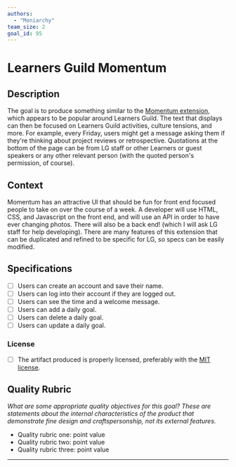 ```yaml
---
authors:
  - "Moniarchy"
team_size: 2
goal_id: 95
---
```


# Learners Guild Momentum

## Description

The goal is to produce something similar to the [Momentum extension](https://momentumdash.com/), which appears to be popular around Learners Guild. The text that displays can then be focused on Learners Guild activities, culture tensions, and more. For example, every Friday, users might get a message asking them if they're thinking about project reviews or retrospective. Quotations at the bottom of the page can be from LG staff or other Learners or guest speakers or any other relevant person (with the quoted person's permission, of course).
## Context

Momentum has an attractive UI that should be fun for front end focused people to take on over the course of a week. A developer will use HTML, CSS, and Javascript on the front end, and will use an API in order to have ever changing photos. There will also be a back end! (which I will ask LG staff for help developing). There are many features of this extension that can be duplicated and refined to be specific for LG, so specs can be easily modified.
## Specifications
- [ ] Users can create an account and save their name.
- [ ] Users can log into their account if they are logged out.
- [ ] Users can see the time and a welcome message.
- [ ] Users can add a daily goal.
- [ ] Users can delete a daily goal.
- [ ] Users can update a daily goal.
### License
- [ ] The artifact produced is properly licensed, preferably with the [MIT license](https://opensource.org/licenses/MIT).
## Quality Rubric

_What are some appropriate quality objectives for this goal? These are statements about the internal characteristics of the product that demonstrate fine design and craftspersonship, not its external features._
- Quality rubric one: point value
- Quality rubric two: point value
- Quality rubric three: point value

---





